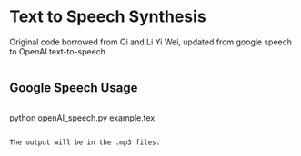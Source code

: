 # Text to Speech Synthesis #

Original code borrowed from Qi and Li Yi Wei, updated from google speech to OpenAI text-to-speech.

```
```
## Google Speech Usage ##
```
```
python openAI_speech.py example.tex

```

The output will be in the .mp3 files.